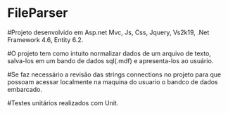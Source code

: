 # FileParser
#Projeto desenvolvido em Asp.net Mvc, Js, Css, Jquery, Vs2k19, .Net Framework 4.6, Entity 6.2.

#O projeto tem como intuito normalizar dados de um arquivo de texto, salva-los em um bando de dados sql(.mdf) e apresenta-los ao usuário.

#Se faz necessário a revisão das strings connections no projeto para que possoam acessar localmente na maquina do usuario o bandco de dados 
embarcado.

#Testes unitários realizados com Unit.
